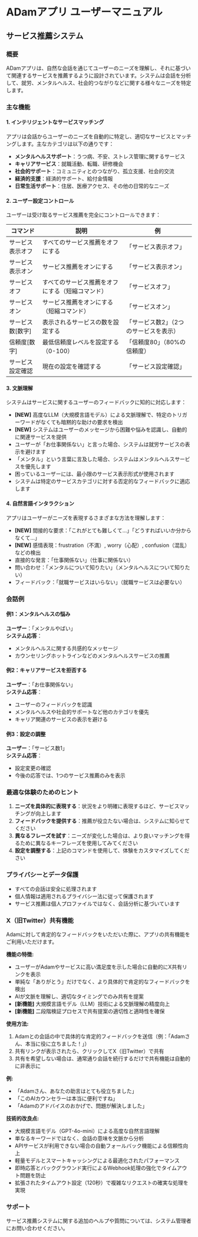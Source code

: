 # ADamアプリ ユーザーマニュアル

## サービス推薦システム

### 概要

ADamアプリは、自然な会話を通じてユーザーのニーズを理解し、それに基づいて関連するサービスを推薦するように設計されています。システムは会話を分析して、就労、メンタルヘルス、社会的つながりなどに関する様々なニーズを特定します。

### 主な機能

#### 1. インテリジェントなサービスマッチング

アプリは会話からユーザーのニーズを自動的に特定し、適切なサービスとマッチングします。主なカテゴリは以下の通りです：

- **メンタルヘルスサポート**：うつ病、不安、ストレス管理に関するサービス
- **キャリアサービス**：就職活動、転職、研修機会
- **社会的サポート**：コミュニティとのつながり、孤立支援、社会的交流
- **経済的支援**：経済的サポート、給付金情報
- **日常生活サポート**：住居、医療アクセス、その他の日常的なニーズ

#### 2. ユーザー設定コントロール

ユーザーは受け取るサービス推薦を完全にコントロールできます：

| コマンド | 説明 | 例 |
|---------|-------------|---------|
| サービス表示オフ | すべてのサービス推薦をオフにする | 「サービス表示オフ」 |
| サービス表示オン | サービス推薦をオンにする | 「サービス表示オン」 |
| サービスオフ | すべてのサービス推薦をオフにする（短縮コマンド） | 「サービスオフ」 |
| サービスオン | サービス推薦をオンにする（短縮コマンド） | 「サービスオン」 |
| サービス数[数字] | 表示されるサービスの数を設定する | 「サービス数2」（2つのサービスを表示） |
| 信頼度[数字] | 最低信頼度レベルを設定する（0-100） | 「信頼度80」（80%の信頼度） |
| サービス設定確認 | 現在の設定を確認する | 「サービス設定確認」 |

#### 3. 文脈理解

システムはサービスに関するユーザーのフィードバックに知的に対応します：

- **[NEW]** 高度なLLM（大規模言語モデル）による文脈理解で、特定のトリガーワードがなくても暗黙的な助けの要求を検出
- **[NEW]** システムはユーザーのメッセージから困難や悩みを認識し、自動的に関連サービスを提供
- ユーザーが「お仕事関係ない」と言った場合、システムは就労サービスの表示を避けます
- 「メンタル」という言葉に言及した場合、システムはメンタルヘルスサービスを優先します
- 困っているユーザーには、最小限のサービス表示形式が使用されます
- システムは特定のサービスカテゴリに対する否定的なフィードバックに適応します

#### 4. 自然言語インタラクション

アプリはユーザーがニーズを表現するさまざまな方法を理解します：

- **[NEW]** 間接的な要求：「これがとても難しくて...」「どうすればいいか分からなくて...」
- **[NEW]** 感情表現：frustration（不満）, worry（心配）, confusion（混乱）などの検出
- 直接的な発言：「仕事関係ない」（仕事に関係ない）
- 問い合わせ：「メンタルについて知りたい」（メンタルヘルスについて知りたい）
- フィードバック：「就職サービスはいらない」（就職サービスは必要ない）

### 会話例

#### 例1：メンタルヘルスの悩み

**ユーザー**：「メンタルやばい」  
**システム応答**：
- メンタルヘルスに関する共感的なメッセージ
- カウンセリングホットラインなどのメンタルヘルスサービスの推薦

#### 例2：キャリアサービスを拒否する

**ユーザー**：「お仕事関係ない」  
**システム応答**：
- ユーザーのフィードバックを認識
- メンタルヘルスや社会的サポートなど他のカテゴリを優先
- キャリア関連のサービスの表示を避ける

#### 例3：設定の調整

**ユーザー**：「サービス数1」  
**システム応答**：
- 設定変更の確認
- 今後の応答では、1つのサービス推薦のみを表示

### 最適な体験のためのヒント

1. **ニーズを具体的に表現する**：状況をより明確に表現するほど、サービスマッチングが向上します
2. **フィードバックを提供する**：推薦が役立たない場合は、システムに知らせてください
3. **異なるフレーズを試す**：ニーズが変化した場合は、より良いマッチングを得るために異なるキーフレーズを使用してみてください
4. **設定を調整する**：上記のコマンドを使用して、体験をカスタマイズしてください

### プライバシーとデータ保護

- すべての会話は安全に処理されます
- 個人情報は適用されるプライバシー法に従って保護されます
- サービス推薦は個人プロファイルではなく、会話分析に基づいています

### X（旧Twitter）共有機能

Adamに対して肯定的なフィードバックをいただいた際に、アプリの共有機能をご利用いただけます。

**機能の特徴:**
- ユーザーがAdamやサービスに高い満足度を示した場合に自動的にX共有リンクを表示
- 単純な「ありがとう」だけでなく、より具体的で肯定的なフィードバックを検出
- AIが文脈を理解し、適切なタイミングでのみ共有を提案
- **[新機能]** 大規模言語モデル（LLM）技術による文脈理解の精度向上
- **[新機能]** 二段階検証プロセスで共有提案の適切性と適時性を確保

**使用方法:**
1. Adamとの会話の中で具体的な肯定的フィードバックを送信（例：「Adamさん、本当に役に立ちました！」）
2. 共有リンクが表示されたら、クリックしてX（旧Twitter）で共有
3. 共有を希望しない場合は、通常通り会話を続行するだけで共有機能は自動的に非表示に

**例:**
- 「Adamさん、あなたの助言はとても役立ちました」
- 「このAIカウンセラーは本当に便利ですね」
- 「Adamのアドバイスのおかげで、問題が解決しました」

**技術的改良点:**
- 大規模言語モデル（GPT-4o-mini）による高度な自然言語理解
- 単なるキーワードではなく、会話の意味を文脈から分析
- APIサービスが利用できない場合の自動フォールバック機能による信頼性向上
- 軽量モデルとスマートキャッシングによる最適化されたパフォーマンス
- 即時応答とバックグラウンド実行によるWebhook処理の強化でタイムアウト問題を防止
- 拡張されたタイムアウト設定（120秒）で複雑なリクエストの確実な処理を実現

### サポート

サービス推薦システムに関する追加のヘルプや質問については、システム管理者にお問い合わせください。 